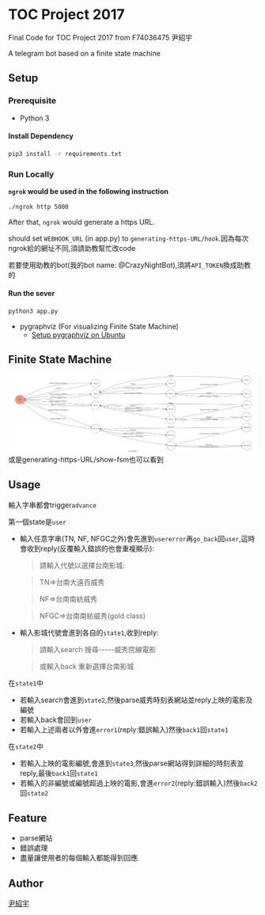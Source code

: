 # TOC Project 2017

Final Code for TOC Project 2017 from F74036475 尹紹宇

A telegram bot based on a finite state machine

## Setup

### Prerequisite
* Python 3

#### Install Dependency
```sh
pip3 install -r requirements.txt
```

### Run Locally

**`ngrok` would be used in the following instruction**

```sh
./ngrok http 5000
```

After that, `ngrok` would generate a https URL.

should set `WEBHOOK_URL` (in app.py) to `generating-https-URL/hook`.因為每次ngrok給的網址不同,須請助教幫忙改code

若要使用助教的bot(我的bot name: @CrazyNightBot),須將`API_TOKEN`換成助教的

#### Run the sever

```sh
python3 app.py
```

* pygraphviz (For visualizing Finite State Machine)
    * [Setup pygraphviz on Ubuntu](http://www.jianshu.com/p/a3da7ecc5303)

## Finite State Machine
![fsm](./img/show-fsm.png)
或是generating-https-URL/show-fsm也可以看到

## Usage

輸入字串都會trigger`advance`

第一個state是`user`
* 輸入任意字串(TN, NF, NFGC之外)會先進到`usererror`再`go_back`回`user`,這時會收到reply(反覆輸入錯誤的也會重複顯示):

	>請輸入代號以選擇台南影城:

	>TN=>台南大遠百威秀

	>NF=>台南南紡威秀

	>NFGC=>台南南紡威秀(gold class)

* 輸入影城代號會進到各自的`state1`,收到reply:

	>請輸入search 搜尋-----威秀院線電影

	>或輸入back 重新選擇台南影城

在`state1`中
* 若輸入search會進到`state2`,然後parse威秀時刻表網站並reply上映的電影及編號
* 若輸入back會回到`user`
* 若輸入上述兩者以外會進`error1`(reply:錯誤輸入)然後`back1`回`state1`

在`state2`中
* 若輸入上映的電影編號,會進到`state3`,然後parse網站得到詳細的時刻表並reply,最後`back1`回`state1`
* 若輸入的非編號或編號超過上映的電影,會進`error2`(reply:錯誤輸入)然後`back2`回`state2`

## Feature

* parse網站
* 錯誤處理
* 盡量讓使用者的每個輸入都能得到回應

## Author
[尹紹宇](https://github.com/45151431)
